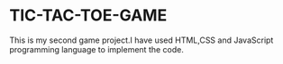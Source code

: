 # TIC-TAC-TOE-GAME
This is my second game project.I have used HTML,CSS and JavaScript programming language to implement the code.
